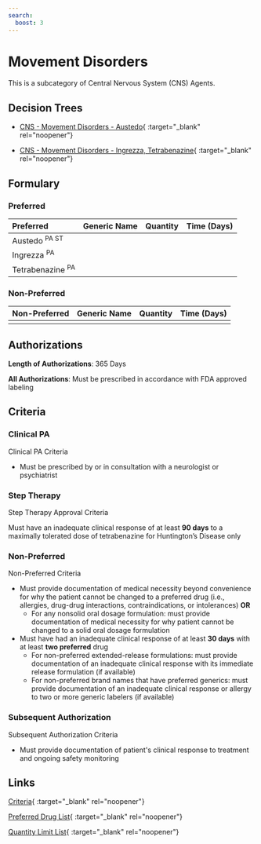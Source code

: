 ```yaml
---
search:
  boost: 3
---
```


# Movement Disorders

This is a subcategory of Central Nervous System (CNS) Agents.

## Decision Trees

- [CNS - Movement Disorders - Austedo](https://forms.office.com/Pages/ResponsePage.aspx?id=nPhjxpvvj0G9PUHkbAzgaN9UYz8EqmlIs3_TYn4TbXBURVU0TFM4UEVZT0FVQVkwVDJHMTVHUFBPSSQlQCN0PWcu){ :target="_blank" rel="noopener"}

- [CNS - Movement Disorders - Ingrezza, Tetrabenazine](https://forms.office.com/Pages/ResponsePage.aspx?id=nPhjxpvvj0G9PUHkbAzgaN9UYz8EqmlIs3_TYn4TbXBUQzBZOVJMRloyT0RUT1cxM0kwOEJYUVhPUSQlQCN0PWcu){ :target="_blank" rel="noopener"}

## Formulary

### Preferred

| Preferred                   | Generic Name | Quantity | Time (Days) |
| :-------------------------- | :----------- | :------: | :---------: |
| Austedo <sup>PA ST</sup>    |              |          |             |
| Ingrezza <sup>PA</sup>      |              |          |             |
| Tetrabenazine <sup>PA</sup> |              |          |             |

### Non-Preferred

| Non-Preferred | Generic Name | Quantity | Time (Days) |
| :------------ | :----------- | :------: | :---------: |
|               |              |          |             |

## Authorizations

**Length of Authorizations**: 365 Days

**All Authorizations**: Must be prescribed in accordance with FDA approved labeling

## Criteria

### Clinical PA

Clinical PA Criteria

- Must be prescribed by or in consultation with a neurologist or psychiatrist

### Step Therapy

Step Therapy Approval Criteria

Must have an inadequate clinical response of at least **90 days** to a maximally
tolerated dose of tetrabenazine for Huntington’s Disease only

### Non-Preferred

Non-Preferred Criteria

- Must provide documentation of medical necessity beyond convenience for why the patient cannot be changed to a preferred drug (i.e., allergies, drug-drug interactions, contraindications, or intolerances) **OR**
    - For any nonsolid oral dosage formulation: must provide documentation of medical necessity for why patient cannot be changed to a solid oral dosage formulation
- Must have had an inadequate clinical response of at least **30 days** with at least **two preferred** drug
    - For non-preferred extended-release formulations: must provide documentation of an inadequate clinical response with its immediate release formulation (if available)
    - For non-preferred brand names that have preferred generics: must provide documentation of an inadequate clinical response or allergy to two or more generic labelers (if available)

### Subsequent Authorization

Subsequent Authorization Criteria

- Must provide documentation of patient's clinical response to treatment and ongoing safety monitoring

## Links

[Criteria](https://pharmacy.medicaid.ohio.gov/sites/default/files/20230401_UPDL_Criteria%20_APPROVED.pdf#page=41){ :target="_blank" rel="noopener"}

[Preferred Drug List](https://pharmacy.medicaid.ohio.gov/sites/default/files/20230401_UPDL_v7_Approved.pdf#page=17){ :target="_blank" rel="noopener"}

[Quantity Limit List](https://pharmacy.medicaid.ohio.gov/sites/default/files/20230101_Ohio_Medicaid_Quantity_Document_APPROVED.pdf){ :target="_blank" rel="noopener"}
